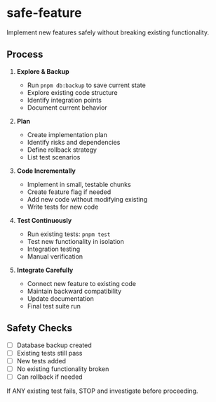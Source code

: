 # safe-feature

Implement new features safely without breaking existing functionality.

## Process

1. **Explore & Backup**
   - Run `pnpm db:backup` to save current state
   - Explore existing code structure
   - Identify integration points
   - Document current behavior

2. **Plan**
   - Create implementation plan
   - Identify risks and dependencies
   - Define rollback strategy
   - List test scenarios

3. **Code Incrementally**
   - Implement in small, testable chunks
   - Create feature flag if needed
   - Add new code without modifying existing
   - Write tests for new code

4. **Test Continuously**
   - Run existing tests: `pnpm test`
   - Test new functionality in isolation
   - Integration testing
   - Manual verification

5. **Integrate Carefully**
   - Connect new feature to existing code
   - Maintain backward compatibility
   - Update documentation
   - Final test suite run

## Safety Checks
- [ ] Database backup created
- [ ] Existing tests still pass
- [ ] New tests added
- [ ] No existing functionality broken
- [ ] Can rollback if needed

If ANY existing test fails, STOP and investigate before proceeding.